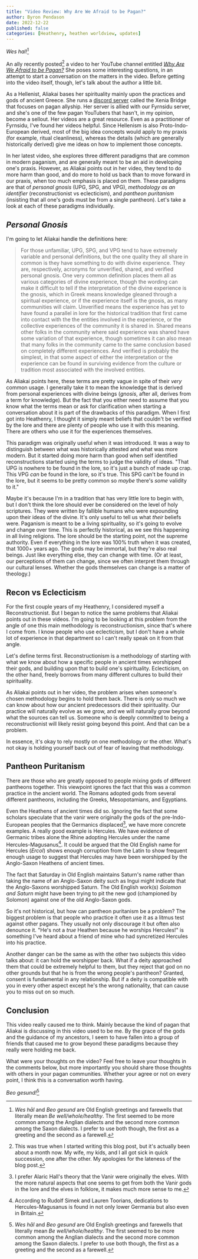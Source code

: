 ```yaml
---
title: "Video Review: Why Are We Afraid to be Pagan?"  
author: Byron Pendason  
date: 2022-12-22
published: false
categories: [Heathenry, heathen worldview, updates]
---
```


*Wes hal!*[^3]

An ally recently posted[^4] a video to her YouTube channel entitled *[Why Are We Afraid to be Pagan?](https://youtu.be/KwrRdS5lzKo)* She poses some interesting questions, in an attempt to start a conversation on the matters in the video. Before getting into the video itself, though, let's talk about the author a little bit.

As a Hellenist, Aliakai bases her spirituality mainly upon the practices and gods of ancient Greece. She runs a [discord server](https://discord.gg/xeniabridge) called the Xenia Bridge that focuses on pagan allyship. Her server is allied with our Fyrnsidu server, and she's one of the few pagan YouTubers that hasn't, in my opinion, become a sellout. Her videos are a great resource. Even as a practitioner of Fyrnsidu, I've found her videos helpful. Since Hellenism is also Proto-Indo-European derived, most of the big idea concepts would apply to my praxis (for example, ritual cleanliness), whereas the details (which are generally historically derived) give me ideas on how to implement those concepts.

In her latest video, she explores three different paradigms that are common in modern paganism, and are generally meant to be an aid in developing one's praxis. However, as Aliakai points out in her video, they tend to do more harm than good, and do more to hold us back than to move forward in our praxis, when too much emphasis is placed on them. These paradigms are that of *personal gnosis* (UPG, SPG, and VPG), *methodology as an identifier* (reconstructionist vs eclecticism), and *pantheon puritanism* (insisting that all one's gods must be from a single pantheon). Let's take a look at each of these paradigms individually.

## ***Personal Gnosis***

I'm going to let Aliakai handle the definitions here:

> For those unfamiliar, UPG, SPG, and VPG tend to have extremely variable and personal definitions, but the one quality they all share in common is they have something to do with divine experience. They are, respectively, acronyms for unverified, shared, and verified personal gnosis. One very common definition places them all as various categories of divine experience, though the wording can make it difficult to tell if the interpretation of the divine experience is the gnosis, which in Greek means knowledge gleaned through a spiritual experience, or if the experience itself is the gnosis, as many communities will claim. Unverified means the experience has yet to have found a parallel in lore for the historical tradition that first came into contact with the the entities involved in the experience, or the collective experiences of the community it is shared in. Shared means other folks in the community where said experience was shared have some variation of that experience, though sometimes it can also mean that many folks in the community came to the same conclusion based on completely different experiences. And verified is probably the simplest, in that some aspect of either the interpretation or the experience can be found in surviving evidence from the culture or tradition most associated with the involved entities.

As Aliakai points here, these terms are pretty vague in spite of their *very* common usage. I generally take it to mean the knowledge that is derived from personal experiences with divine beings (*gnosis*, after all, derives from a term for knowledge). But the fact that you either need to assume that you know what the terms mean or ask for clarification when starting a conversation about it is part of the drawbacks of this paradigm. When I first got into Heathenry, I thought it simply meant beliefs that couldn't be verified by the lore and there are plenty of people who use it with this meaning. There are others who use it for the experiences themselves.

This paradigm was originally useful when it was introduced. It was a way to distinguish between what was historically attested and what was more modern. But it started doing more harm than good when self identified reconstructions started using the terms to judge the validity of ideas. "That UPG is nowhere to be found in the lore, so it's just a bunch of made up crap. This VPG *can* be found in the lore, so it's true. This SPG can't be found in the lore, but it seems to be pretty common so *maybe* there's *some* validity to it."

Maybe it's because I'm in a tradition that has very little lore to begin with, but I don't think the lore should ever be considered on the level of holy scriptures. They were written by fallible humans who were expounding upon their ideas of the divine. It's only useful to tell us what *their* beliefs were. Paganism is meant to be a living spirituality, so it's going to evolve and change over time. This is perfectly historical, as we see this happening in all living religions. The lore should be the starting point, not the supreme authority. Even if everything in the lore was 100% truth when it was created, that 1000+ years ago. The gods may be immortal, but they're also real beings. Just like everything else, they can change with time. (Or at least, our perceptions of them can change, since we often interpret them through our cultural lenses. Whether the gods themselves can change is a matter of theology.)

## Recon vs Eclecticism 

For the first couple years of my Heathenry, I considered myself a Reconstructionist. But I began to notice the same problems that Aliakai points out in these videos. I'm going to be looking at this problem from the angle of one this main methodology is reconstructionism, since that's where I come from. I know people who use eclecticism, but I don't have a whole lot of experience in that department so I can't really speak on it from that angle.

Let's define terms first. Reconstructionism is a methodology of starting with what we know about how a specific people in ancient times worshipped their gods, and building upon that to build one's spirituality. Eclecticism, on the other hand, freely borrows from many different cultures to build their spirituality. 

As Aliakai points out in her video, the problem arises when someone's chosen methodology begins to hold them back. There is only so much we can know about how our ancient predecessors did their spirituality. Our practice will naturally evolve as we grow, and we will naturally grow beyond what the sources can tell us. Someone who is deeply committed to being a reconstructionist will likely resist going beyond this point. And that can be a problem.

In essence, it's okay to rely mostly on one methodology or the other. What's not okay is holding yourself back out of fear of leaving that methodology.

## Pantheon Puritanism

There are those who are greatly opposed to people mixing gods of different pantheons together. This viewpoint ignores the fact that this was a common practice in the ancient world. The Romans adopted gods from several different pantheons, including the Greeks, Mesopotamians, and Egyptians.

Even the Heathens of ancient times did so. Ignoring the fact that some scholars speculate that the vanir were originally the gods of the pre-Indo-European peoples that the Germanics displaced[^1], we have more concrete examples. A really good example is Hercules. We have evidence of Germanic tribes alone the Rhine adopting Hercules under the name Hercules-Magusanus[^2]. It could be argued that the Old English 
name for Hercules (*Ercol*) shows enough corruption from the Latin to show frequent enough usage to suggest that Hercules may have been worshipped by the Anglo-Saxon Heathens of ancient times. 

The fact that Saturday in Old English maintains Saturn's name rather than taking the name of an Anglo-Saxon deity such as Ingui might indicate that the Anglo-Saxons worshipped Saturn. The Old English work(s) *Solomon and Saturn* might have been trying to pit the new god (championed by Solomon) against one of the old Anglo-Saxon gods.

So it's not historical, but how can pantheon puritanism be a problem? The biggest problem is that people who practice it often use it as a litmus test against other pagans. They usually not only discourage it but often also denounce it. "He's not a *true* Heathen because he worships Hercules!" is something I've heard about a friend of mine who had syncretized Hercules into his practice.

Another danger can be the same as with the other two subjects this video talks about: it can hold the worshipper back. What if a deity approached them that could be extremely helpful to them, but they reject that god on no other grounds but that he is from the wrong people's pantheon? Granted, consent is fundamental in any relationship. But if a deity is compatible with you in every other aspect except he's the wrong nationality, that can cause you to miss out on so much.

## Conclusion

This video really caused me to think. Mainly because the kind of pagan that Aliakai is discussing in this video used to be me. By the grace of the gods and the guidance of my ancestors, I seem to have fallen into a group of friends that caused me to grow beyond these paradigms because they really were holding me back.

What were your thoughts on the video? Feel free to leave your thoughts in the comments below, but more importantly you should share those thoughts with others in your pagan communities. Whether your agree or not on every point, I think this is a conversation worth having.

*Beo gesund!*[^3]

[^1]: I prefer Alaric Hall's theory that the Vanir were originally the elves. With the more natural aspects that one seems to get from both the Vanir gods in the lore and the elves in folklore, it makes much more sense to me.

[^2]: According to Rudolf Simek and Lauren Toorians, dedications to Hercules-Magusanus is found in not only lower Germania but also even in Britain.

[^3]: *Wes hāl* and *Beo gesund* are Old English greetings and farewells that literally mean *Be well/whole/healthy*. The first seemed to be more common among the Anglian dialects and the second more common among the Saxon dialects. I prefer to use both though, the first as a greeting and the second as a farewell.

[^4]: This was true when I started writing this blog post, but it's actually been about a month now. My wife, my kids, and I all got sick in quick succession, one after the other. My apologies for the lateness of the blog post.
